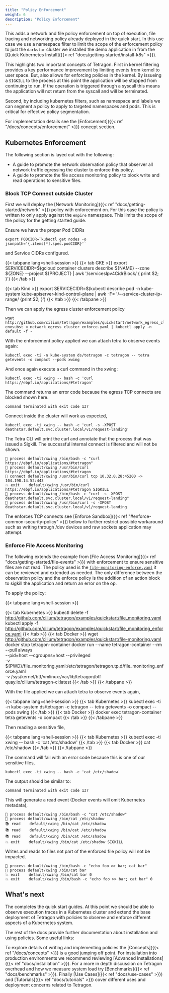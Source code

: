 ```yaml
---
title: "Policy Enforcement"
weight: 6
description: "Policy Enforcement"
---
```


This adds a network and file policy enforcement on top of execution, file tracing
and networking policy already deployed in the quick start.  In this use case we use
a namespace filter to limit the scope of the enforcement policy to just the `darkstar`
cluster we installed the demo application in from the
[Quick Kubernetes Install]({{< ref "docs/getting-started/install-k8s" >}}).

This highlights two important concepts of Tetragon. First in kernel filtering
provides a key performance improvement by limiting events from kernel to user
space. But, also allows for enforcing policies in the kernel. By issueing a
`SIGKILL` to the process at this point the application will be stopped from
continuing to run. If the operation is triggered through a syscall this means
the application will not return from the syscall and will be terminated.

Second, by including kubernetes filters, such as namespace and labels we can
segment a policy to apply to targeted namespaces and pods. This is critical
for effective policy segmentation.

For implementation details see the [Enforcement]({{< ref "/docs/concepts/enforcement" >}})
concept section.

## Kubernetes Enforcement

The following section is layed out with the following:
- A guide to promote the network observation policy that observer all network
  traffic egressing the cluster to enforce this policy.
- A guide to promote the file access monitoring policy to block write and read
  operations to sensitive files.

### Block TCP Connect outside Cluster

First we will deploy the [Network Monitoring]({{< ref "docs/getting-started/network" >}})
policy with enforcement on. For this case the policy is written to only apply
against the `empire` namespace. This limits the scope of the policy for the
getting started guide.

Ensure we have the proper Pod CIDRs

```shell-session
export PODCIDR=`kubectl get nodes -o jsonpath='{.items[*].spec.podCIDR}'`
```

 and Service CIDRs configured.

{{< tabpane lang=shell-session >}}
{{< tab GKE >}}
export SERVICECIDR=$(gcloud container clusters describe ${NAME} --zone ${ZONE} --project ${PROJECT} | awk '/servicesIpv4CidrBlock/ { print $2; }')
{{< /tab >}}

{{< tab Kind >}}
export SERVICECIDR=$(kubectl describe pod -n kube-system kube-apiserver-kind-control-plane | awk -F= '/--service-cluster-ip-range/ {print $2; }')
{{< /tab >}}
{{< /tabpane >}}

Then we can apply the egress cluster enforcement policy

```shell-session
wget http://github.com/cilium/tetragon/examples/quickstart/network_egress_cluster_enforce.yaml
envsubst < network_egress_cluster_enforce.yaml | kubectl apply -n default -f -
```

With the enforcement policy applied we can attach tetra to observe events again:

```shell-session
kubectl exec -ti -n kube-system ds/tetragon -c tetragon -- tetra getevents -o compact --pods xwing
```

And once again execute a curl command in the xwing:

```shell-session
kubectl exec -ti xwing -- bash -c 'curl https://ebpf.io/applications/#tetragon'
```

The command returns an error code because the egress TCP connects are blocked shown here.
```
command terminated with exit code 137
```

Connect inside the cluster will work as expected,

```shell-session
kubectl exec -ti xwing -- bash -c 'curl -s -XPOST deathstar.default.svc.cluster.local/v1/request-landing'
```

The Tetra CLI will print the curl and annotate that the process that was issued
a Sigkill. The successful internal connect is filtered and will not be shown.

```
🚀 process default/xwing /bin/bash -c "curl https://ebpf.io/applications/#tetragon"
🚀 process default/xwing /usr/bin/curl https://ebpf.io/applications/#tetragon
🔌 connect default/xwing /usr/bin/curl tcp 10.32.0.28:45200 -> 104.198.14.52:443
💥 exit    default/xwing /usr/bin/curl https://ebpf.io/applications/#tetragon SIGKILL
🚀 process default/xwing /bin/bash -c "curl -s -XPOST deathstar.default.svc.cluster.local/v1/request-landing"
🚀 process default/xwing /usr/bin/curl -s -XPOST deathstar.default.svc.cluster.local/v1/request-landing
```

The enforces TCP connects see [Enforce Sandbox]({{< ref "#enforce-common-security-policy" >}})
below to further restrict possible workaround such as writing through /dev
devices and raw sockets application may attempt.

### Enforce File Access Monitoring

The following extends the example from [File Access Monitoring]({{< ref "docs/getting-started/file-events" >}})
with enforcement to ensure sensitive files are not read. The policy used is the
[`file-monitoring-enforce.yaml`](https://github.com/cilium/tetragon/blob/main/examples/quickstart/file-monitoring-enforce.yaml)
it can be reviewed and extended as needed. The only difference between the
observation policy and the enforce policy is the addition of an action block
to sigkill the application and return an error on the op.

To apply the policy:

{{< tabpane lang=shell-session >}}

{{< tab Kubernetes >}}
kubectl delete -f http://github.com/cilium/tetragon/examples/quickstart/file_monitoring.yaml
kubectl apply -f http://github.com/cilium/tetragon/examples/quickstart/file_monitoring_enforce.yaml
{{< /tab >}}
{{< tab Docker >}}
wget http://github.com/cilium/tetragon/examples/quickstart/file-monitoring.yaml
docker stop tetragon-container
docker run --name tetragon-container --rm --pull always \
  --pid=host --cgroupns=host --privileged               \
  -v ${PWD}/file_monitoring.yaml:/etc/tetragon/tetragon.tp.d/file_monitoring_enforce.yaml \
  -v /sys/kernel/btf/vmlinux:/var/lib/tetragon/btf      \
  quay.io/cilium/tetragon-ci:latest
{{< /tab >}}
{{< /tabpane >}}

With the file applied we can attach tetra to observe events again,

{{< tabpane lang=shell-session >}}
{{< tab Kubernetes >}}
kubectl exec -ti -n kube-system ds/tetragon -c tetragon -- tetra getevents -o compact --pods xwing
{{< /tab >}}
{{< tab Docker >}}
docker exec tetragon-container tetra getevents -o compact
{{< /tab >}}
{{< /tabpane >}}

Then reading a sensitive file,

{{< tabpane lang=shell-session >}}
{{< tab Kubernetes >}}
kubectl exec -ti xwing -- bash -c 'cat /etc/shadow'
{{< /tab >}}
{{< tab Docker >}}
cat /etc/shadow
{{< /tab >}}
{{< /tabpane >}}

The command will fail with an error code because this is one of our sensitive files,
```shell-session
kubectl exec -ti xwing -- bash -c 'cat /etc/shadow'
```

The output should be similar to:

```
command terminated with exit code 137
```

This will generate a read event (Docker events will omit Kubernetes metadata),

```
🚀 process default/xwing /bin/bash -c "cat /etc/shadow"
🚀 process default/xwing /bin/cat /etc/shadow
📚 read    default/xwing /bin/cat /etc/shadow
📚 read    default/xwing /bin/cat /etc/shadow
📚 read    default/xwing /bin/cat /etc/shadow
💥 exit    default/xwing /bin/cat /etc/shadow SIGKILL
```

Writes and reads to files not part of the enforced file policy will not be
impacted.

```
🚀 process default/xwing /bin/bash -c "echo foo >> bar; cat bar"
🚀 process default/xwing /bin/cat bar
💥 exit    default/xwing /bin/cat bar 0
💥 exit    default/xwing /bin/bash -c "echo foo >> bar; cat bar" 0
```

## What's next

The completes the quick start guides. At this point we should be able to
observe execution traces in a Kubernetes cluster and extend the base deployment
of Tetragon with policies to observe and enforce different aspects of a
Kubernetes system.

The rest of the docs provide further documentation about installation and
using policies. Some useful links:

To explore details of writing and implementing policies the [Concepts]({{< ref "/docs/concepts" >}}) is a good jumping off point.
For installation into production environments we recommend reviewing [Advanced Installations]({{< ref "docs/installation" >}}).
For a more in depth discussion on Tetragon overhead and how we measure system load try [Benchmarks]({{< ref "docs/benchmarks" >}}).
Finally [Use Cases]({{< ref "docs/use-cases" >}}) and [Tutorials]({{< ref "docs/tutorials" >}}) cover different uses and deployment concerns related to Tetragon.

